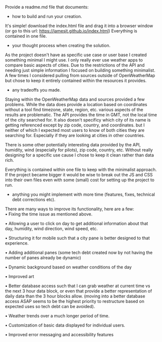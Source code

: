 
Provide a readme.md file that documents:
- how to build and run your creation.

It's simple! download the index.html file and drag it into a browser window (or go to this url: https://jamesjt.github.io/index.html) Everything is contained in one file. 

- your thought process when creating the solution.

As the project doesn't have as specific use case or user base I created something minimal I might use. I only really ever use weather apps to compare basic aspects of cities. Due to the restrictions of the API and needing just simple information I focused on building something minimalist. A few times I considered pulling from sources outside of OpenWeatherMap but chose to keep it entirely contained within the resources it provides. 

- any tradeoffs you made.

Staying within the OpenWeatherMap data and sources provided a few problems.
While the data does provide a location based on coordinates without a tool find timezone, state, region, etc. various aspects of the results are problematic. The API provides the time in GMT, not the local time of the city searched for. It also doesn't specificy which city of its name is getting referenced except by zip code, country, and coordinates. but I neither of which I expected most users to know of both cities they are searching for. Especially if they are looking at cities in other countries. 

There is some other potentially interesting data provided by the API, humidity, wind (especially for pilots), zip code, country, etc. Without really designing for a specific use cause I chose to keep it clean rather than data rich. 

Everything is contained within one file to keep with the minimalist approach. If the project became bigger it would be wise to break out the JS and CSS into their own files even with some (small) cost for setting up the project to run. 

- anything you might implement with more time (features, fixes, technical debt corrections etc).

There are many ways to improve its functionality, here are a few:  
• Fixing the time issue as mentioned above. 

• Allowing a user to click on day to get additional information about that day, humidity, wind direction, wind speed, etc. 

• Structuring it for mobile such that a city pane is better designed to that experience.  

• Adding additional panes (some tech debt created now by not having the number of panes already be dynamic)

• Dynamic background based on weather conditions of the day

• Improved art

• Better database access such that I can grab weather at current time vs the next 3 hour data block, or even that provide a better representation of daily data than the 3 hour blocks allow. (moving into a better database access ASAP seems to be the highest priority to restructure based on expected uses so tech debt can be avoided).

• Weather trends over a much longer period of time. 

• Customization of basic data displayed for individual users. 

• Improved error messaging and accessibility features
